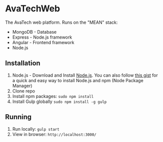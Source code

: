 # AvaTechWeb

The AvaTech web platform. Runs on the "MEAN" stack:
* MongoDB - Database
* Express - Node.js framework
* Angular - Frontend framework
* Node.js

## Installation

1. Node.js - Download and Install [Node.js](http://www.nodejs.org/download/). You can also follow [this gist](https://gist.github.com/isaacs/579814) for a quick and easy way to install Node.js and npm (Node Package Manager)
2. Clone repo
3. Install npm packages: ```sudo npm install```
4. Install Gulp globally ```sudo npm install -g gulp```

## Running

1. Run locally: ```gulp start```
2. View in browser: ```http://localhost:3000/```





